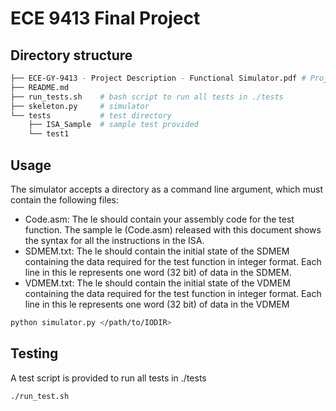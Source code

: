 # ECE 9413 Final Project

## Directory structure
```bash
├── ECE-GY-9413 - Project Description - Functional Simulator.pdf # Project spec
├── README.md
├── run_tests.sh    # bash script to run all tests in ./tests
├── skeleton.py     # simulator
└── tests           # test directory
    ├── ISA_Sample  # sample test provided
    └── test1
```

## Usage
The simulator accepts a directory as a command line argument, which must contain the following files:
- Code.asm: The le should contain your assembly code for the test function. The sample le (Code.asm)
released with this document shows the syntax for all the instructions in the ISA.
- SDMEM.txt: The le should contain the initial state of the SDMEM containing the data required for the
test function in integer format. Each line in this le represents one word (32 bit) of data in the SDMEM.
- VDMEM.txt: The le should contain the initial state of the VDMEM containing the data required for the
test function in integer format. Each line in this le represents one word (32 bit) of data in the VDMEM

```bash
python simulator.py </path/to/IODIR>
```

## Testing
A test script is provided to run all tests in ./tests

```bash
./run_test.sh
```
